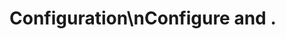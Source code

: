 <!-- Source: /Users/mzahirudeen/playwright-framework-dev/docs-backup/consolidated-docs/docs-docusaurus-docs-docusaurus-docs-configuration.md -->

<!-- Source: /Users/mzahirudeen/playwright-framework/docs/docusaurus/docs/docusaurus/docs/configuration.md -->

# Configuration\nConfigure and .
